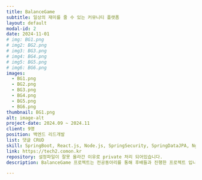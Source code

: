```yaml
---
title: BalanceGame
subtitle: 일상의 재미를 줄 수 있는 커뮤니티 플랫폼
layout: default
modal-id: 2
date: 2024-11-01
# img: BG1.png
# img2: BG2.png
# img3: BG3.png
# img4: BG4.png
# img5: BG5.png
# img6: BG6.png
images:
  - BG1.png
  - BG2.png
  - BG3.png
  - BG4.png
  - BG5.png
  - BG6.png
thumbnail: BG1.png
alt: image-alt
project-date: 2024.09 ~ 2024.11
client: 9명
position: 백엔드 리드개발
list: 댓글 CRUD
skill: SpringBoot, React.js, Node.js, SpringSecurity, SpringDataJPA, NginX, WebSocket, Ubuntu, MySql, phpMyAdmin, REST API
link: https://tech2.comon.kr
repository: 설정파일이 잘못 올라간 이유로 private 처리 되어있습니다.
description: BalanceGame 프로젝트는 전공동아리를 통해 후배들과 진행한 프로젝트 입니다.<br> 이 프로젝트는 젊은 층을 타겟으로 한 사용자들의 가지각색의 아이디어로 밸런스 게임 또는 찬반 투표를 게시 또는 투표할 수 있는 커뮤니티 사이트 입니다.<br> REST API 방식으로 개발되었으며 주 기능은 회원 CRUD, 게시판(밸런스게임, 찬반투표) CRUD, 댓글 CRUD, 실시간 채팅이 있습니다.<br> 로그인은 JWT 방식으로 구현되었으며 토큰 유효 시간은 24시간 입니다.<br> 회원가입 시 휴대전화 인증을 거치도록 했고, 개인정보 활용 동의칸을 체크 하지 않을 시 회원가입이 되지 않게 되어있습니다.<br> 아이디 찾기는 이름과 전화번호를 통해 가입된 사용자의 존재 여부를 확인하고 해당 전화번호로 인증하게끔 구현되었고, 비밀번호 또한 전화번호로 인증하게끔 되어있습니다.<br> 실시간 채팅은 웹소켓으로 구현되어있으며 50명 제한이 걸려있는 단체채팅 기능이고 이는 node.js 로 구현되었습니다.<br> 팀원들 모두가 후배였기 때문에 같이 배워보자 라는 의미에서 기능을 하나씩 맡아 진행하였습니다.<br> 이 과정에서 팀원들 모두를 이끌어 나가는 것에 어려움을 느꼈고, 팀원들의 의견을 하나로 모아 최고의 결론을 도출해내는 것이 굉장히 어려웠습니다.<br> 이렇게 한 팀의 리더는 쉽게 할 수 있는 것이 아니라는 것을 느꼈습니다.

---
```

